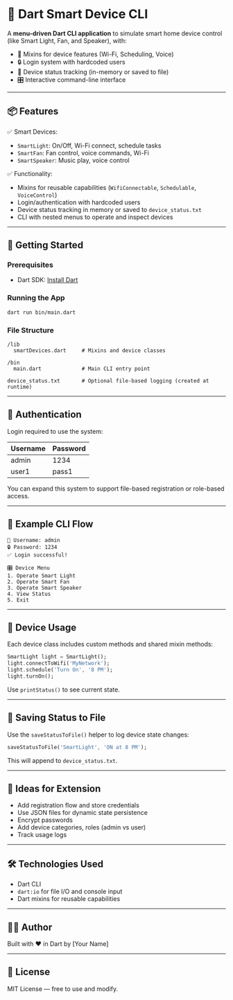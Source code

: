 # 🔌 Dart Smart Device CLI

A **menu-driven Dart CLI application** to simulate smart home device control (like Smart Light, Fan, and Speaker), with:

- 🧠 Mixins for device features (Wi-Fi, Scheduling, Voice)
- 🔒 Login system with hardcoded users
- 📄 Device status tracking (in-memory or saved to file)
- 🎛️ Interactive command-line interface

---

## 📦 Features

✅ Smart Devices:
- `SmartLight`: On/Off, Wi-Fi connect, schedule tasks
- `SmartFan`: Fan control, voice commands, Wi-Fi
- `SmartSpeaker`: Music play, voice control

✅ Functionality:
- Mixins for reusable capabilities (`WifiConnectable`, `Schedulable`, `VoiceControl`)
- Login/authentication with hardcoded users
- Device status tracking in memory or saved to `device_status.txt`
- CLI with nested menus to operate and inspect devices

---

## 🚀 Getting Started

### Prerequisites
- Dart SDK: [Install Dart](https://dart.dev/get-dart)

### Running the App

```bash
dart run bin/main.dart
```

### File Structure

```
/lib
  smartDevices.dart     # Mixins and device classes

/bin
  main.dart             # Main CLI entry point

device_status.txt       # Optional file-based logging (created at runtime)
```

---

## 🔐 Authentication

Login required to use the system:

| Username | Password |
|----------|----------|
| admin    | 1234     |
| user1    | pass1    |

You can expand this system to support file-based registration or role-based access.

---

## 📄 Example CLI Flow

```
👤 Username: admin
🔒 Password: 1234
✅ Login successful!

🎛️ Device Menu
1. Operate Smart Light
2. Operate Smart Fan
3. Operate Smart Speaker
4. View Status
5. Exit
```

---

## 🔧 Device Usage

Each device class includes custom methods and shared mixin methods:

```dart
SmartLight light = SmartLight();
light.connectToWifi('MyNetwork');
light.schedule('Turn On', '8 PM');
light.turnOn();
```

Use `printStatus()` to see current state.

---

## 📁 Saving Status to File

Use the `saveStatusToFile()` helper to log device state changes:

```dart
saveStatusToFile('SmartLight', 'ON at 8 PM');
```

This will append to `device_status.txt`.

---

## 🧩 Ideas for Extension

- Add registration flow and store credentials
- Use JSON files for dynamic state persistence
- Encrypt passwords
- Add device categories, roles (admin vs user)
- Track usage logs

---

## 🛠️ Technologies Used

- Dart CLI
- `dart:io` for file I/O and console input
- Dart mixins for reusable capabilities

---

## 👨‍💻 Author

Built with ❤️ in Dart by [Your Name]

---

## 📜 License

MIT License — free to use and modify.
